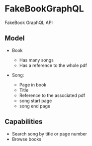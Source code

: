# FakeBookGraphQL

FakeBook GraphQL API

## Model 

- Book
    - Has many songs
    - Has a reference to the whole pdf

- Song:
    - Page in book
    - Title
    - Reference to the associated pdf
    - song start page
    - song end page

## Capabilities

- Search song by title or page number
- Browse books

 
